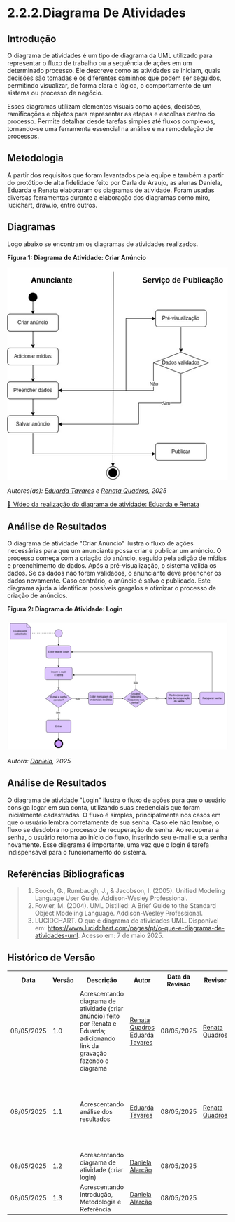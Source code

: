 # 2.2.2.Diagrama De Atividades

## Introdução
O diagrama de atividades é um tipo de diagrama da UML utilizado para representar o fluxo de trabalho ou a sequência de ações em um determinado processo. Ele descreve como as atividades se iniciam, quais decisões são tomadas e os diferentes caminhos que podem ser seguidos, permitindo visualizar, de forma clara e lógica, o comportamento de um sistema ou processo de negócio.

Esses diagramas utilizam elementos visuais como ações, decisões, ramificações e objetos para representar as etapas e escolhas dentro do processo. Permite detalhar desde tarefas simples até fluxos complexos, tornando-se uma ferramenta essencial na análise e na remodelação de processos.

## Metodologia
A partir dos requisitos que foram levantados pela equipe e também a partir do protótipo de alta fidelidade feito por Carla de Araujo, as alunas Daniela, Eduarda e Renata elaboraram os diagramas de atividade. Foram usadas diversas ferramentas durante a elaboração dos diagramas como miro, lucichart, draw.io, entre outros.

## Diagramas
Logo abaixo se encontram os diagramas de atividades realizados.

**Figura 1: Diagrama de Atividade: Criar Anúncio**

![Criar Anúncio](../assets/diagrama_criar_anuncio.jpeg)

*Autores(as): [Eduarda Tavares](https://github.com/erteduarda) e [Renata Quadros](https://github.com/RenataKurzawa), 2025* 

[🎥 Vídeo da realização do diagrama de atividade: Eduarda e Renata](https://unbbr.sharepoint.com/:v:/s/Arquiteturaedesenhodesoftwaregrupo06/EaONJKTDp_BGteBPuO7KI_IBdm7rrywcjQb-CzW-PcBSRg?e=XMSfet)

## Análise de Resultados

O diagrama de atividade "Criar Anúncio" ilustra o fluxo de ações necessárias para que um anunciante possa criar e publicar um anúncio. O processo começa com a criação do anúncio, seguido pela adição de mídias e preenchimento de dados. Após a pré-visualização, o sistema valida os dados. Se os dados não forem validados, o anunciante deve preencher os dados novamente. Caso contrário, o anúncio é salvo e publicado. Este diagrama ajuda a identificar possíveis gargalos e otimizar o processo de criação de anúncios.

**Figura 2: Diagrama de Atividade: Login**

![Login](../assets/DiagramaAtividades.jpg)

*Autora: [Daniela](https://github.com/danialarcao), 2025* 

## Análise de Resultados

O diagrama de atividade "Login" ilustra o fluxo de ações para que o usuário consiga logar em sua conta, utilizando suas credenciais que foram inicialmente cadastradas. O fluxo é simples, principalmente nos casos em que o usuário lembra corretamente de sua senha. Caso ele não lembre, o fluxo se desdobra no processo de recuperação de senha. Ao recuperar a senha, o usuário retorna ao início do fluxo, inserindo seu e-mail e sua senha novamente. Esse diagrama é importante, uma vez que o login é tarefa indispensável para o funcionamento do sistema. 

## Referências Bibliograficas

> 1. Booch, G., Rumbaugh, J., & Jacobson, I. (2005). Unified Modeling Language User Guide. Addison-Wesley Professional.
> 2. Fowler, M. (2004). UML Distilled: A Brief Guide to the Standard Object Modeling Language. Addison-Wesley Professional.
> 3. LUCIDCHART. O que é diagrama de atividades UML. Disponível em: https://www.lucidchart.com/pages/pt/o-que-e-diagrama-de-atividades-uml. Acesso em: 7 de maio 2025.

## Histórico de Versão

<div align="center">
    <table>
        <tr>
            <th>Data</th>
            <th>Versão</th>
            <th>Descrição</th>
            <th>Autor</th>
            <th>Data da Revisão</th>
            <th>Revisor</th>
            <th>Descrição de Revisão</th>
        </tr>
        <tr>
            <td>08/05/2025</td>
            <td>1.0</td>
            <td>Acrescentando diagrama de atividade (criar anúncio) feito por Renata e Eduarda; adicionando link da gravação fazendo o diagrama</td>
            <td><a href="https://github.com/RenataKurzawa">Renata Quadros</a> <a href="https://github.com/erteduarda">Eduarda Tavares</a></td>
            <td>08/05/2025</td>
            <td><a href="https://github.com/RenataKurzawa">Renata Quadros</a></td>
            <td>Foi revisado o diagrama de atividade da dupla que faço parte, seu posicionamento no documento e se era possível acessa-lo</td>
        </tr>
        <tr>
            <td>08/05/2025</td>
            <td>1.1</td>
            <td>Acrescentando análise dos resultados</td>
            <td><a href="https://github.com/erteduarda">Eduarda Tavares</a></td>
            <td>08/05/2025</td>
            <td><a href="https://github.com/RenataKurzawa">Renata Quadros</a></td>
            <td>Foi revisado o diagrama de atividade da dupla que faço parte, seu posicionamento no documento e se era possível acessa-lo</td>
        </tr>
        <tr>
            <td>08/05/2025</td>
            <td>1.2</td>
            <td>Acrescentando diagrama de atividade (criar login)</td>
            <td><a href="https://github.com/danialarcao">Daniela Alarcão</a></td>
            <td>08/05/2025</td>
            <td></td>
            <td></td>
        </tr>
         <tr>
            <td>08/05/2025</td>
            <td>1.3</td>
            <td>Acrescentando Introdução, Metodologia e Referência</td>
            <td><a href="https://github.com/danialarcao">Daniela Alarcão</a></td>
            <td>08/05/2025</td>
            <td></td>
            <td></td>
        </tr>
    </table>
</div>
